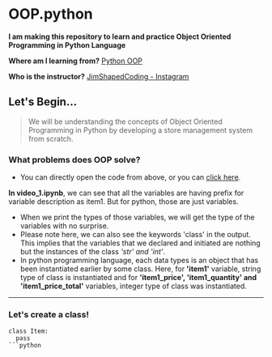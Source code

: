 # OOP.python
**I am making this repository to learn and practice Object Oriented Programming in Python Language**

**Where am I learning from?**
[Python OOP](https://www.youtube.com/playlist?list=PLOkVupluCIjvfzQFgjiSQIccKiC-BJXwi)

**Who is the instructor?**
[JimShapedCoding - Instagram](https://www.instagram.com/jimshapedcoding/)

## Let's Begin...

> We will be understanding the concepts of Object Oriented Programming in Python by developing a store management system from scratch.

### What problems does OOP solve?
- You can directly open the code from above, or you can [click here](./Video_1.ipynb).

**In video_1.ipynb**, we can see that all the variables are having prefix for variable description as item1. But for python, those are just variables.
- When we print the types of those variables, we will get the type of the variables with no surprise.
- Please note here, we can also see the keywords 'class' in the output. This implies that the variables that we declared and initiated are nothing but the instances of the class *'str' and 'int'*.
- In python programming language, each data types is an object that has been instantiated earlier by some class. Here, for **'item1'** variable, string type of class is instantiated and for **'item1_price', 'item1_quantity' and 'item1_price_total'** variables, integer type of class was instantiated.
---

### Let's create a class!
```
class Item:
  pass
```python
